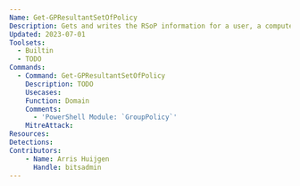 ```yaml
---
Name: Get-GPResultantSetOfPolicy
Description: Gets and writes the RSoP information for a user, a computer, or both to a file
Updated: 2023-07-01
Toolsets:
  - Builtin
  - TODO
Commands:
  - Command: Get-GPResultantSetOfPolicy
    Description: TODO
    Usecases:
    Function: Domain
    Comments:
      - 'PowerShell Module: `GroupPolicy`'
    MitreAttack:
Resources:
Detections:
Contributors:
    - Name: Arris Huijgen
      Handle: bitsadmin
---
```

